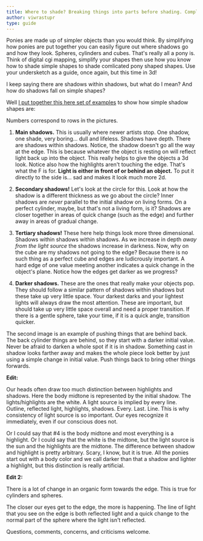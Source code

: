 ```yaml
---
title: Where to shade? Breaking things into parts before shading. Complex = Simple
author: viwrastupr
type: guide
---
```

<Ponymote mote="raritysad" text="Another shading guide?"/>
<Ponymote mote="raritywhy" text="When will it end?"/>
Ponies are made up of simpler objects than you would think. By simplifying how ponies are put together you can easily figure out where shadows go and how they look. Spheres, cylinders and cubes. That's really all a pony is. Think of digital cgi mapping, simplify your shapes then use how you know how to shade simple shapes to shade comlicated pony shaped shapes. Use your undersketch as a guide, once again, but this time in 3d!

I keep saying there are shadows within shadows, but what do I mean? And how do shadows fall on simple shapes?

Well [I put together this here set of examples](http://imgur.com/a/WV2Su) to show how simple shadow shapes are:
<GuideFullWidthImage :src="WhereToShade1"/>
<GuideFullWidthImage :src="WhereToShade2"/>

Numbers correspond to rows in the pictures.

1.  **Main shadows.** This is usually where newer artists stop. One shadow, one shade, very boring... dull and lifeless. Shadows have depth. There are shadows within shadows. Notice, the shadow doesn't go all the way at the edge. This is because whatever the object is resting on will reflect light back up into the object. This really helps to give the objects a 3d look. Notice also how the highlights aren't touching the edge. That's what the F is for. **Light is either in front of or behind an object.** To put it directly to the side is... sad and makes it look much more 2d.

2.  **Secondary shadows!** Let's look at the circle for this. Look at how the shadow is a different thickness as we go about the circle? Inner shadows are _never_ parallel to the initial shadow on living forms. On a perfect cylinder, maybe, but that's not a living form, is it? Shadows are closer together in areas of quick change (such as the edge) and further away in areas of gradual change.

3.  **Tertiary shadows!** <Ponymote mote="raritywhine" text="This is all too much!"/> These here help things look more three dimensional. Shadows within shadows within shadows. As we increase in depth _away from the light source_ the shadows increase in darkness. Now, why on the cube are my shadows not going to the edge? Because there is no such thing as a perfect cube and edges are ludicrously important. A hard edge of one value meeting another indicates a quick change in the object's plane. Notice how the edges get darker as we progress?

4.  **Darker shadows.** These are the ones that really make your objects pop. They should follow a similar pattern of shadows within shadows but these take up very little space. Your darkest darks and your lightest lights will always draw the most attention. These are important, but should take up very little space overall and need a proper transition. If there is a gentle sphere, take your time, if it is a quick angle, transition quicker.

The second image is an example of pushing things that are behind back. The back cylinder things are behind, so they start with a darker initial value. Never be afraid to darken a whole spot if it is in shadow. Something cast in shadow looks farther away and makes the whole piece look better by just using a simple change in initial value. Push things back to bring other things forwards.

**Edit:**

Our heads often draw too much distinction between highlights and shadows. Here the body midtone is represented by the initial shadow. The lights/highlights are the white. A light source is implied by every line. Outline, reflected light, highlights, shadows. Every. Last. Line. This is why consistency of light source is so important. Our eyes recognize it immediately, even if our conscious does not.

Or I could say that #4 is the body midtone and most everything is a highlight. Or I could say that the white is the midtone, but the light source is the sun and the highlights are the midtone. The difference between shadow and highlight is pretty arbitrary. Scary, I know, but it is true. All the ponies start out with a body color and we call darker than that a shadow and lighter a highlight, but this distinction is really artificial.

**Edit 2:**

There is a lot of change in an organic form towards the edge. This is true for cylinders and spheres.
<Ponymote mote="rarityyell" text="Why is there always more!"/>

The closer our eyes get to the edge, the more is happening. The line of light that you see on the edge is both reflected light and a quick change to the normal part of the sphere where the light isn't reflected.

Questions, comments, concerns, and criticisms welcome.

<script setup lang="ts">
import WhereToShade1 from './where-to-shade-1.jpg'
import WhereToShade2 from './where-to-shade-2.jpg'
</script>